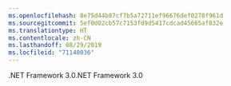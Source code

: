 ```yaml
---
ms.openlocfilehash: 8e75d44b87cf7b5a72711ef96676def0278f961d
ms.sourcegitcommit: 5ef0d02cb57c7153fd9d5417cdcad45665af832e
ms.translationtype: HT
ms.contentlocale: zh-CN
ms.lasthandoff: 08/29/2019
ms.locfileid: "71140036"
---
```

<span data-ttu-id="42920-101">.NET Framework 3.0</span><span class="sxs-lookup"><span data-stu-id="42920-101">.NET Framework 3.0</span></span>